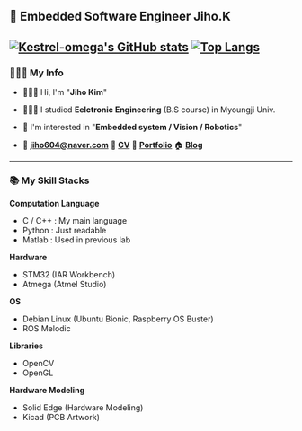 ## 🔧 Embedded Software Engineer Jiho.K

[![Kestrel-omega's GitHub stats](https://github-readme-stats.vercel.app/api?username=Kestrel-omega&count_private=true&show_icons=true&include_all_commits=true)](https://github.com/anuraghazra/github-readme-stats) [![Top Langs](https://github-readme-stats.vercel.app/api/top-langs/?username=Kestrel-omega&layout=compact&langs_count=8)](https://github.com/anuraghazra/github-readme-stats)
---
### 🧑🏻‍💻 My Info

* 🙋🏻‍♂️ Hi, I'm "**Jiho Kim**"
* 👨🏻‍🎓 I studied **Eelctronic Engineering** (B.S course) in Myoungji Univ.
* 🔬 I'm interested in "**Embedded system / Vision / Robotics**"

* 📨 **jiho604@naver.com** 📄 [**CV**](https://www.notion.so/flying-kestrel-9864/6908bf41ef944c1ea7dfa569b4785c99) 📄 [**Portfolio**]() 🏠 [**Blog**](https://kestrel-legacy.tistory.com)
---
### 📚 My Skill Stacks

**Computation Language**
* C / C++ : My main language
* Python : Just readable
* Matlab : Used in previous lab

**Hardware**
* STM32 (IAR Workbench)
* Atmega (Atmel Studio)

**OS**
* Debian Linux (Ubuntu Bionic, Raspberry OS Buster)
* ROS Melodic

**Libraries**
* OpenCV
* OpenGL

**Hardware Modeling**
* Solid Edge (Hardware Modeling)
* Kicad (PCB Artwork)

